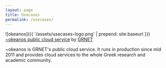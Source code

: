 ```yaml
---
layout: page
title: Usecases
permalink: /usecases/
---
```



![okeanos]({{ '/assets/usecases-logo.png' | prepend: site.baseurl }})
[~okeanos public cloud service](https://okeanos.grnet.gr/home/) by [GRNET](https://www.grnet.gr/en/)

~okeanos is GRNET's public cloud service. It runs in production since mid 2011 and provides cloud services to the whole Greek research and academic community.

